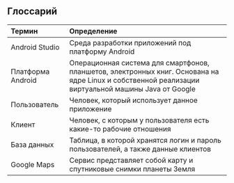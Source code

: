 ## Глоссарий

|Термин|Определение|
|:---|:---|
|Android Studio|Среда разработки приложений под платформу Android|
|Платформа Android| Операционная система для смартфонов, планшетов, электронных книг. Основана на ядре Linux и собственной реализации виртуальной машины Java от Google|
|Пользователь|Человек, который использует данное приложение|
|Клиент|Человек, с которым у пользователя есть какие-то рабочие отношения|
|База данных|Таблица, в которой хранятся логин и пароль пользователей, а также данные клиентов|
|Google Maps|Сервис представляет собой карту и спутниковые снимки планеты Земля|
